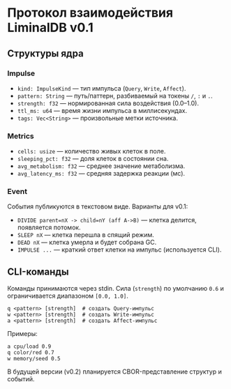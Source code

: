 # Протокол взаимодействия LiminalDB v0.1

## Структуры ядра

### Impulse
- `kind: ImpulseKind` — тип импульса (`Query`, `Write`, `Affect`).
- `pattern: String` — путь/паттерн, разбиваемый на токены `/`, `:` и `.`.
- `strength: f32` — нормированная сила воздействия (0.0–1.0).
- `ttl_ms: u64` — время жизни импульса в миллисекундах.
- `tags: Vec<String>` — произвольные метки источника.

### Metrics
- `cells: usize` — количество живых клеток в поле.
- `sleeping_pct: f32` — доля клеток в состоянии сна.
- `avg_metabolism: f32` — среднее значение метаболизма.
- `avg_latency_ms: f32` — средняя задержка реакции (мс).

### Event
События публикуются в текстовом виде. Варианты для v0.1:
- `DIVIDE parent=nX -> child=nY (aff A->B)` — клетка делится, появляется потомок.
- `SLEEP nX` — клетка перешла в спящий режим.
- `DEAD nX` — клетка умерла и будет собрана GC.
- `IMPULSE ...` — краткий ответ клетки на импульс (используется CLI).

## CLI-команды
Команды принимаются через stdin. Сила (`strength`) по умолчанию `0.6` и ограничивается диапазоном `[0.0, 1.0]`.

```
q <pattern> [strength]  # создать Query-импульс
w <pattern> [strength]  # создать Write-импульс
a <pattern> [strength]  # создать Affect-импульс
```

Примеры:

```
a cpu/load 0.9
q color/red 0.7
w memory/seed 0.5
```

В будущей версии (v0.2) планируется CBOR-представление структур и событий.
